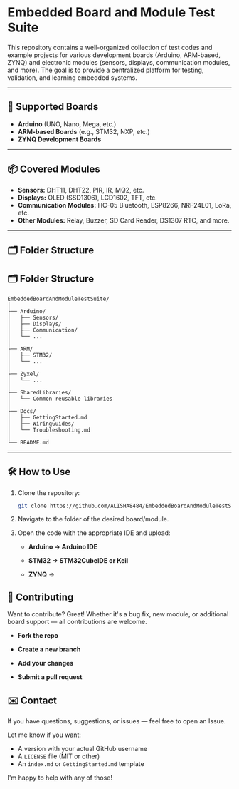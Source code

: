 # Embedded Board and Module Test Suite

This repository contains a well-organized collection of test codes and example projects for various development boards (Arduino, ARM-based, ZYNQ) and electronic modules (sensors, displays, communication modules, and more). The goal is to provide a centralized platform for testing, validation, and learning embedded systems.

---

## 🧩 Supported Boards

- **Arduino** (UNO, Nano, Mega, etc.)
- **ARM-based Boards** (e.g., STM32, NXP, etc.)
- **ZYNQ Development Boards**

---

## 📦 Covered Modules

- **Sensors:** DHT11, DHT22, PIR, IR, MQ2, etc.
- **Displays:** OLED (SSD1306), LCD1602, TFT, etc.
- **Communication Modules:** HC-05 Bluetooth, ESP8266, NRF24L01, LoRa, etc.
- **Other Modules:** Relay, Buzzer, SD Card Reader, DS1307 RTC, and more.

---

## 🗂 Folder Structure

## 🗂 Folder Structure

```
EmbeddedBoardAndModuleTestSuite/
│
├── Arduino/
│   ├── Sensors/
│   ├── Displays/
│   ├── Communication/
│   └── ...
│
├── ARM/
│   ├── STM32/
│   └── ...
│
├── Zyxel/
│   └── ...
│
├── SharedLibraries/
│   └── Common reusable libraries
│
├── Docs/
│   ├── GettingStarted.md
│   ├── WiringGuides/
│   └── Troubleshooting.md
│
└── README.md
```

---

## 🛠 How to Use

1. Clone the repository:
   ```bash
   git clone https://github.com/ALISHA8484/EmbeddedBoardAndModuleTestSuite.git
2. Navigate to the folder of the desired board/module.

3. Open the code with the appropriate IDE and upload:

    - **Arduino → Arduino IDE**

    - **STM32 → STM32CubeIDE or Keil**

    - **ZYNQ** →

## 🤝 Contributing
Want to contribute? Great! Whether it's a bug fix, new module, or additional board support — all contributions are welcome.

  - **Fork the repo**

  - **Create a new branch**

  - **Add your changes**

  - **Submit a pull request**

## ✉️ Contact
If you have questions, suggestions, or issues — feel free to open an Issue.


Let me know if you want:
- A version with your actual GitHub username
- A `LICENSE` file (MIT or other)
- An `index.md` or `GettingStarted.md` template

I'm happy to help with any of those!

